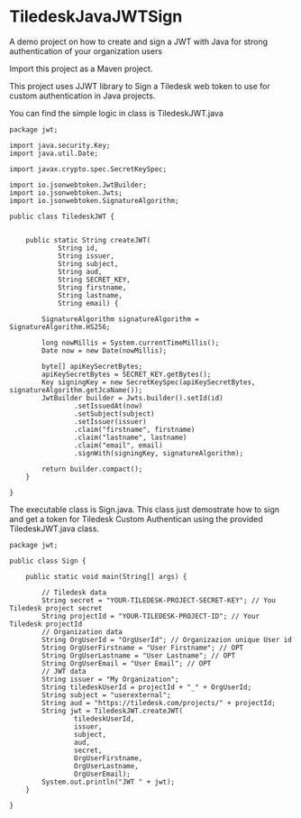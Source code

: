 # TiledeskJavaJWTSign
A demo project on how to create and sign a JWT with Java for strong authentication of your organization users 

Import this project as a Maven project.

This project uses JJWT library to Sign a Tiledesk web token to use for custom authentication in Java projects.

You can find the simple logic in class is TiledeskJWT.java

```
package jwt;

import java.security.Key;
import java.util.Date;

import javax.crypto.spec.SecretKeySpec;

import io.jsonwebtoken.JwtBuilder;
import io.jsonwebtoken.Jwts;
import io.jsonwebtoken.SignatureAlgorithm;

public class TiledeskJWT {

    
    public static String createJWT(
    		String id,
    		String issuer,
    		String subject,
    		String aud,
    		String SECRET_KEY,
    		String firstname,
    		String lastname,
    		String email) {

        SignatureAlgorithm signatureAlgorithm = SignatureAlgorithm.HS256;

        long nowMillis = System.currentTimeMillis();
        Date now = new Date(nowMillis);
        
        byte[] apiKeySecretBytes;
        apiKeySecretBytes = SECRET_KEY.getBytes();
        Key signingKey = new SecretKeySpec(apiKeySecretBytes, signatureAlgorithm.getJcaName());
        JwtBuilder builder = Jwts.builder().setId(id)
                .setIssuedAt(now)
                .setSubject(subject)
                .setIssuer(issuer)
                .claim("firstname", firstname)
                .claim("lastname", lastname)
                .claim("email", email)
                .signWith(signingKey, signatureAlgorithm);

        return builder.compact();
    }

}
```

The executable class is Sign.java. This class just demostrate how to sign and get a token for Tiledesk Custom Authentican using the provided TiledeskJWT.java class.

```
package jwt;

public class Sign {

	public static void main(String[] args) {
		
		// Tiledesk data
		String secret = "YOUR-TILEDESK-PROJECT-SECRET-KEY"; // You Tiledesk project secret
		String projectId = "YOUR-TILEDESK-PROJECT-ID"; // Your Tiledesk projectId
		// Organization data
		String OrgUserId = "OrgUserId"; // Organizazion unique User id
		String OrgUserFirstname = "User Firstname"; // OPT
		String OrgUserLastname = "User Lastname"; // OPT
		String OrgUserEmail = "User Email"; // OPT
		// JWT data
		String issuer = "My Organization";
		String tiledeskUserId = projectId + "_" + OrgUserId;
		String subject = "userexternal";
		String aud = "https://tiledesk.com/projects/" + projectId;
		String jwt = TiledeskJWT.createJWT(
				tiledeskUserId,
				issuer,
				subject,
				aud,
				secret,
				OrgUserFirstname,
				OrgUserLastname,
				OrgUserEmail);
		System.out.println("JWT " + jwt);
	}

}
```

